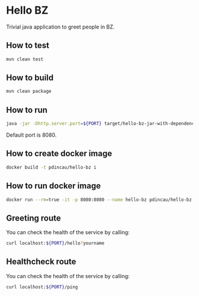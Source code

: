 # Hello BZ

Trivial java application to greet people in BZ.

## How to test

```sh
mvn clean test
```

## How to build

```sh
mvn clean package
```

## How to run

```sh
java -jar -Dhttp.server.port=${PORT} target/hello-bz-jar-with-dependencies.jar
```

Default port is 8080.

## How to create docker image

```sh
docker build -t pdincau/hello-bz i
```

## How to run docker image

```sh
docker run --rm=true -it -p 8080:8080 --name hello-bz pdincau/hello-bz
```

## Greeting route

You can check the health of the service by calling:

```sh
curl localhost:${PORT}/hello?yourname
```

## Healthcheck route

You can check the health of the service by calling:

```sh
curl localhost:${PORT}/ping
```
